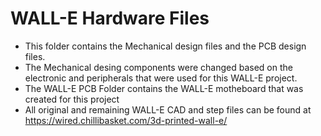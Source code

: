 # WALL-E Hardware Files
- This folder contains the Mechanical design files and the PCB design files. 
- The Mechanical desing components were changed based on the electronic and peripherals that were used for this WALL-E project.
- The WALL-E PCB Folder contains the WALL-E motheboard that was created for this project
- All original and remaining WALL-E CAD and step files can be found at https://wired.chillibasket.com/3d-printed-wall-e/ 
